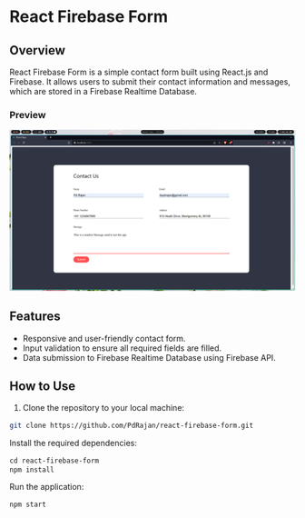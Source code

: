 # React Firebase Form


## Overview

React Firebase Form is a simple contact form built using React.js and Firebase. It allows users to submit their contact information and messages, which are stored in a Firebase Realtime Database.

### Preview

![Form Preview](preview.png)

## Features

- Responsive and user-friendly contact form.
- Input validation to ensure all required fields are filled.
- Data submission to Firebase Realtime Database using Firebase API.

## How to Use

1. Clone the repository to your local machine:

```bash
git clone https://github.com/PdRajan/react-firebase-form.git
```
Install the required dependencies:
```
cd react-firebase-form
npm install
```

Run the application:
```
npm start
```